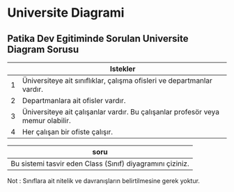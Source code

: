 # Universite Diagrami 
## Patika Dev Egitiminde Sorulan Universite Diagram Sorusu

|     | Istekler |
| ------------- | ------------- |
| 1 |  Üniversiteye ait sınıflıklar, çalışma ofisleri ve departmanlar vardır.  |
| 2  | Departmanlara ait ofisler vardır.  |
| 3  | Üniversiteye ait çalışanlar vardır. Bu çalışanlar profesör veya memur olabilir.  |
| 4  | Her çalışan bir ofiste çalışır.  |

|   soru  |
| ------------- |
| Bu sistemi tasvir eden Class (Sınıf) diyagramını çiziniz. |

Not : Sınıflara ait nitelik ve davranışların belirtilmesine gerek yoktur.
